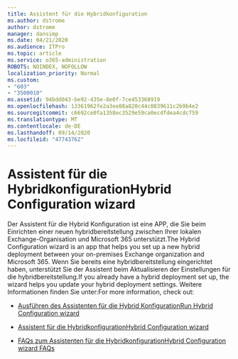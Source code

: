 ```yaml
---
title: Assistent für die Hybridkonfiguration
ms.author: dstrome
author: dstrome
manager: dansimp
ms.date: 04/21/2020
ms.audience: ITPro
ms.topic: article
ms.service: o365-administration
ROBOTS: NOINDEX, NOFOLLOW
localization_priority: Normal
ms.custom:
- "603"
- "3500010"
ms.assetid: 94bdd043-be92-435e-8e0f-7ce453368919
ms.openlocfilehash: 13361962fe2a3ee88a820c44c0839611c2b9b4e2
ms.sourcegitcommit: c6692ce0fa1358ec3529e59ca0ecdfdea4cdc759
ms.translationtype: MT
ms.contentlocale: de-DE
ms.lasthandoff: 09/14/2020
ms.locfileid: "47743762"
---
```

# <a name="hybrid-configuration-wizard"></a><span data-ttu-id="bec1e-102">Assistent für die Hybridkonfiguration</span><span class="sxs-lookup"><span data-stu-id="bec1e-102">Hybrid Configuration wizard</span></span>

<span data-ttu-id="bec1e-103">Der Assistent für die Hybrid Konfiguration ist eine APP, die Sie beim Einrichten einer neuen hybridbereitstellung zwischen Ihrer lokalen Exchange-Organisation und Microsoft 365 unterstützt.</span><span class="sxs-lookup"><span data-stu-id="bec1e-103">The Hybrid Configuration wizard is an app that helps you set up a new hybrid deployment between your on-premises Exchange organization and Microsoft 365.</span></span> <span data-ttu-id="bec1e-104">Wenn Sie bereits eine hybridbereitstellung eingerichtet haben, unterstützt Sie der Assistent beim Aktualisieren der Einstellungen für die hybridbereitstellung.</span><span class="sxs-lookup"><span data-stu-id="bec1e-104">If you already have a hybrid deployment set up, the wizard helps you update your hybrid deployment settings.</span></span> <span data-ttu-id="bec1e-105">Weitere Informationen finden Sie unter:</span><span class="sxs-lookup"><span data-stu-id="bec1e-105">For more information, check out:</span></span>
  
- [<span data-ttu-id="bec1e-106">Ausführen des Assistenten für die Hybrid Konfiguration</span><span class="sxs-lookup"><span data-stu-id="bec1e-106">Run Hybrid Configuration wizard</span></span>](https://technet.microsoft.com/library/mt595788%28v=exchg.150%29.aspx)

- [<span data-ttu-id="bec1e-107">Assistent für die Hybridkonfiguration</span><span class="sxs-lookup"><span data-stu-id="bec1e-107">Hybrid Configuration wizard</span></span>](https://technet.microsoft.com/library/hh529921%28v=exchg.150%29.aspx)

- [<span data-ttu-id="bec1e-108">FAQs zum Assistenten für die Hybridkonfiguration</span><span class="sxs-lookup"><span data-stu-id="bec1e-108">Hybrid Configuration wizard FAQs</span></span>](https://technet.microsoft.com/library/mt488940%28v=exchg.150%29.aspx)
